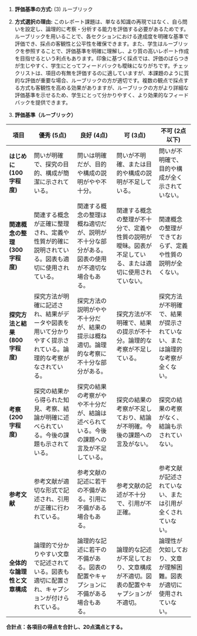 1. **評価基準の方式:** (3) ルーブリック

2. **方式選択の理由:** このレポート課題は、単なる知識の再現ではなく、自ら問いを設定し、論理的に考察・分析する能力を評価する必要があるためです。ルーブリックを用いることで、各セクションにおける達成度を明確な基準で評価でき、採点の客観性と公平性を確保できます。また、学生はルーブリックを参照することで、評価基準を明確に理解し、より質の高いレポート作成を目指せるという利点もあります。印象に基づく採点では、評価のばらつきが生じやすく、学生にとってフィードバックも曖昧になりがちです。チェックリストは、項目の有無を評価するのに適していますが、本課題のように質的な評価が重要な場合、ルーブリックの方が適切です。複数の観点で採点する方式も客観性を高める効果がありますが、ルーブリックの方がより詳細な評価基準を示せるため、学生にとって分かりやすく、より効果的なフィードバックを提供できます。


3. **評価基準（ルーブリック）**

| 項目 | 優秀 (5点) | 良好 (4点) | 可 (3点) | 不可 (2点以下) |
|---|---|---|---|---|
| **はじめに (100字程度)** | 問いが明確で、探究の目的、構成が簡潔に示されている。 | 問いは明確だが、目的や構成の説明がやや不十分。 | 問いが不明確、または目的や構成の説明が不足している。 | 問いが不明確で、目的や構成が全く示されていない。 |
| **関連概念の整理 (300字程度)** | 関連する概念が正確に整理され、定義や性質が的確に説明されている。図表も適切に使用されている。 | 関連する概念の整理は概ね適切だが、説明が不十分な部分がある。図表の使用が不適切な場合もある。 | 関連する概念の整理が不十分で、定義や性質の説明が曖昧。図表が不足している、または適切に使用されていない。 | 関連概念の整理ができておらず、定義や性質の説明が全くない。 |
| **探究方法と結果 (800字程度)** | 探究方法が明確に記述され、結果がデータや図表を用いて分かりやすく提示されている。論理的な考察がなされている。 | 探究方法の説明がやや不十分だが、結果の提示は概ね適切。論理的な考察に不十分な部分がある。 | 探究方法が不明確で、結果の提示が不十分。論理的な考察が不足している。 | 探究方法が不明確で、結果が提示されていない、または論理的な考察が全くない。 |
| **考察 (200字程度)** | 探究の結果から得られた知見、考察、結論が明確に述べられている。今後の課題も示されている。 | 探究の結果の考察がやや不十分だが、結論は述べられている。今後の課題への言及が不足している。 | 探究の結果の考察が不足しており、結論が不明確。今後の課題への言及がない。 | 探究の結果の考察がなく、結論も示されていない。 |
| **参考文献** | 参考文献が適切な形式で記述され、引用が正確に行われている。 | 参考文献の記述に若干の不備がある。引用に不備がある場合もある。 | 参考文献の記述が不十分で、引用が不正確。 | 参考文献が記述されていない、または引用が全くされていない。 |
| **全体的な論理性と文章構成** | 論理的で分かりやすい文章で記述されている。図表も適切に配置され、キャプションが付けられている。 | 論理的な記述に若干の不備がある。図表の配置やキャプションに不備がある場合もある。 | 論理的な記述が不足しており、文章構成が不適切。図表の配置やキャプションが不適切。 | 論理性が欠如しており、文章が理解困難。図表が適切に使用されていない。 |


**合計点：各項目の得点を合計し、20点満点とする。**
